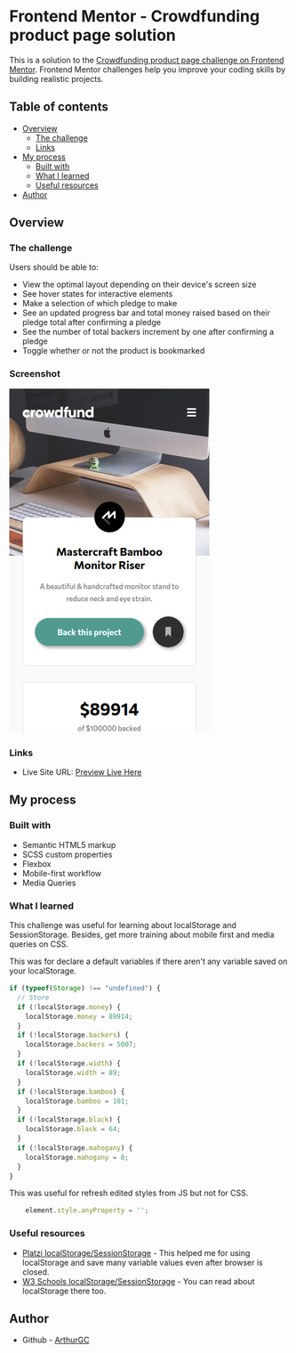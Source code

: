 # Frontend Mentor - Crowdfunding product page solution

This is a solution to the [Crowdfunding product page challenge on Frontend Mentor](https://www.frontendmentor.io/challenges/crowdfunding-product-page-7uvcZe7ZR). Frontend Mentor challenges help you improve your coding skills by building realistic projects. 

## Table of contents

- [Overview](#overview)
  - [The challenge](#the-challenge)
  - [Links](#links)
- [My process](#my-process)
  - [Built with](#built-with)
  - [What I learned](#what-i-learned)
  - [Useful resources](#useful-resources)
- [Author](#author)

## Overview

### The challenge

Users should be able to:

- View the optimal layout depending on their device's screen size
- See hover states for interactive elements
- Make a selection of which pledge to make
- See an updated progress bar and total money raised based on their pledge total after confirming a pledge
- See the number of total backers increment by one after confirming a pledge
- Toggle whether or not the product is bookmarked

### Screenshot
![Mastercraft Preview](/images/Mastercraft_preview.png)

### Links

- Live Site URL: [Preview Live Here](https://arthurgc.github.io/Mastercraft_Bamboo_Monitor_Website/)
## My process

### Built with

- Semantic HTML5 markup
- SCSS custom properties
- Flexbox
- Mobile-first workflow
- Media Queries

### What I learned

This challenge was useful for learning about localStorage and SessionStorage. Besides, get more training about mobile first and media queries on CSS.

This was for declare a default variables if there aren't any variable saved on your localStorage.
```js
if (typeof(Storage) !== "undefined") {
  // Store
  if (!localStorage.money) {
    localStorage.money = 89914;
  }
  if (!localStorage.backers) {
    localStorage.backers = 5007;
  }
  if (!localStorage.width) {
    localStorage.width = 89;
  }
  if (!localStorage.bamboo) {
    localStorage.bamboo = 101;
  }
  if (!localStorage.black) {
    localStorage.black = 64;
  }
  if (!localStorage.mahogany) {
    localStorage.mahogany = 0;
  }
}
```
This was useful for refresh edited styles from JS but not for CSS.
```js
    element.style.anyProperty = '';
```


### Useful resources

- [Platzi localStorage/SessionStorage](https://platzi.com/blog/local-storage-html5/) - This helped me for using localStorage and save many variable values even after browser is closed.  
- [W3 Schools localStorage/SessionStorage](https://www.w3schools.com/HTML/html5_webstorage.asp) - You can read about localStorage there too.

## Author

- Github - [ArthurGC](https://github.com/ArthurGC)
